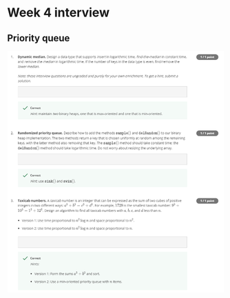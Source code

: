 # Week 4 interview <!-- omit in toc -->

## Priority queue

![](../Lectures/Week%204/Priority%20Queues/interview.png)
